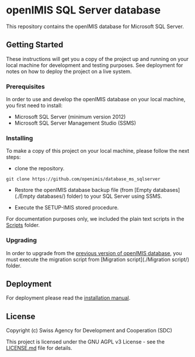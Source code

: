 # openIMIS SQL Server database

This repository contains the openIMIS database for Microsoft SQL Server.

## Getting Started

These instructions will get you a copy of the project up and running on your local machine for development and testing purposes. See deployment for notes on how to deploy the project on a live system.

### Prerequisites

In order to use and develop the openIMIS database on your local machine, you first need to install:

* Microsoft SQL Server (minimum version 2012)
* Microsoft SQL Server Management Studio (SSMS)

### Installing

To make a copy of this project on your local machine, please follow the next steps:

* clone the repository.

```
git clone https://github.com/openimis/database_ms_sqlserver
```

* Restore the openIMIS database backup file (from [Empty databases](./Empty databases/) folder) to your SQL Server using SSMS.

* Execute the SETUP-IMIS stored procedure.

For documentation purposes only, we included the plain text scripts in the [Scripts](./Scripts/) folder.

### Upgrading

In order to upgrade from the [previous version of openIMIS database](https://github.com/openimis/master-version/tree/master/Database/Empty%20databases), you must execute the migration script from [Migration script](./Migration script/) folder.

## Deployment

For deployment please read the [installation manual](http://openimis.readthedocs.io/en/latest/web_application_installation.html).

<!--## Contributing

Please read [CONTRIBUTING.md](https://gist.github.com/PurpleBooth/b24679402957c63ec426) for details on our code of conduct, and the process for submitting pull requests to us.
-->

<!--## Versioning

We use [SemVer](http://semver.org/) for versioning. For the versions available, see the [tags on this repository](https://github.com/your/project/tags). 
-->

<!--## Authors

* **Billie Thompson** - *Initial work* - [PurpleBooth](https://github.com/PurpleBooth)

See also the list of [contributors](https://github.com/your/project/contributors) who participated in this project.
-->

## License

Copyright (c) Swiss Agency for Development and Cooperation (SDC)

This project is licensed under the GNU AGPL v3 License - see the [LICENSE.md](LICENSE.md) file for details.


<!--## Acknowledgments

* Hat tip to anyone whose code was used
* Inspiration
* etc
-->
